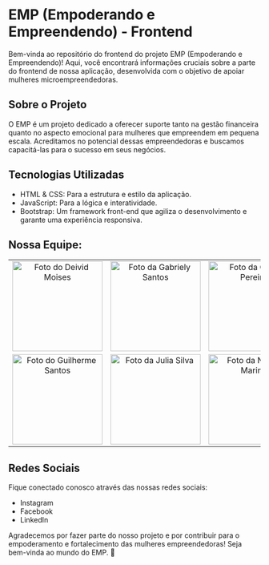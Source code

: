 # EMP (Empoderando e Empreendendo) - Frontend

Bem-vinda ao repositório do frontend do projeto EMP (Empoderando e Empreendendo)! Aqui, você encontrará informações cruciais sobre a parte do frontend de nossa aplicação, desenvolvida com o objetivo de apoiar mulheres microempreendedoras.

## Sobre o Projeto

O EMP é um projeto dedicado a oferecer suporte tanto na gestão financeira quanto no aspecto emocional para mulheres que empreendem em pequena escala. Acreditamos no potencial dessas empreendedoras e buscamos capacitá-las para o sucesso em seus negócios.

## Tecnologias Utilizadas

- HTML & CSS: Para a estrutura e estilo da aplicação.
- JavaScript: Para a lógica e interatividade.
- Bootstrap: Um framework front-end que agiliza o desenvolvimento e garante uma experiência responsiva.

<h2>Nossa Equipe:</h2>

<table>
  <tr>
    <td align="center">
      <a href="https://github.com/DeividMoises" title="Github Deivid">
        <img src="https://github.com/DemoDay-EMP/DemoDay-EMP/blob/main/Guilhermecrach%C3%A1-3.png" width="180px;" alt="Foto do Deivid Moises" /><br>
      </a>
    </td>
    <td align="center">
      <a href="https://github.com/GabrielySantos10" title="Github Gabriely">
        <img src="https://github.com/DemoDay-EMP/DemoDay-EMP/blob/main/Guilhermecrach%C3%A1-1.png" width="180px;" alt="Foto da Gabriely Santos"/><br>
      </a>
    </td>
    <td align="center">
      <a href="https://github.com/GleycePereira" title="Github Gleyce">
        <img src="https://github.com/DemoDay-EMP/DemoDay-EMP/blob/main/Guilhermecrach%C3%A1-5.png" width="180px;" alt="Foto da Gleyce Pereira"/><br>
      </a>
    </tr>
  <tr>
    </td>
     <td align="center">
      <a href="https://github.com/AlG1601" title="Github Guilherme">
        <img src="https://github.com/DemoDay-EMP/DemoDay-EMP/blob/main/Guilhermecrach%C3%A1.png" width="180px;" alt="Foto do Guilherme Santos"/><br>
      </a>
    </td>
     <td align="center">
      <a href="https://github.com/JuliaSilva75" title="Github Julia">
        <img src="https://github.com/DemoDay-EMP/DemoDay-EMP/blob/main/Guilhermecrach%C3%A1-4.png" width="180px;" alt="Foto da Julia Silva"/><br>
      </a>
    </td>
     <td align="center">
      <a href="https://github.com/NathaliaMarinsDev" title="Github Nathalia">
        <img src="https://github.com/DemoDay-EMP/DemoDay-EMP/blob/main/Guilhermecrach%C3%A1-2.png" width="180px;" alt="Foto da Nathalia Marins"/><br>
      </a>
    </td>
  </tr>
</table>

## Redes Sociais

Fique conectado conosco através das nossas redes sociais:

- Instagram
- Facebook
- LinkedIn

Agradecemos por fazer parte do nosso projeto e por contribuir para o empoderamento e fortalecimento das mulheres empreendedoras! Seja bem-vinda ao mundo do EMP. 🌟
